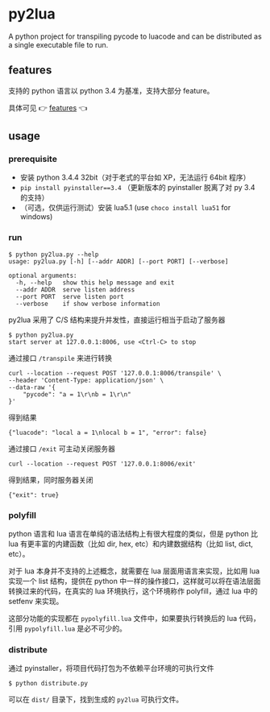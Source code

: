 # py2lua

A python project for transpiling pycode to luacode and can be distributed as a single executable file to run.


## features

支持的 python 语言以 python 3.4 为基准，支持大部分 feature。

具体可见 :point_right: [features](./doc/features.md) :point_left:


## usage

### prerequisite

- 安装 python 3.4.4 32bit（对于老式的平台如 XP，无法运行 64bit 程序）
- `pip install pyinstaller==3.4` （更新版本的 pyinstaller 脱离了对 py 3.4 的支持）
- （可选，仅供运行测试）安装 lua5.1 (use `choco install lua51` for windows)

### run

```
$ python py2lua.py --help
usage: py2lua.py [-h] [--addr ADDR] [--port PORT] [--verbose]

optional arguments:
  -h, --help   show this help message and exit
  --addr ADDR  serve listen address
  --port PORT  serve listen port
  --verbose    if show verbose information
```

py2lua 采用了 C/S 结构来提升并发性，直接运行相当于启动了服务器

```
$ python py2lua.py
start server at 127.0.0.1:8006, use <Ctrl-C> to stop
```


通过接口 `/transpile` 来进行转换

```
curl --location --request POST '127.0.0.1:8006/transpile' \
--header 'Content-Type: application/json' \
--data-raw '{
	"pycode": "a = 1\r\nb = 1\r\n"
}'
```

得到结果
```
{"luacode": "local a = 1\nlocal b = 1", "error": false}
```

通过接口 `/exit` 可主动关闭服务器

```
curl --location --request POST '127.0.0.1:8006/exit'
```

得到结果，同时服务器关闭

```
{"exit": true}
```

### polyfill

python 语言和 lua 语言在单纯的语法结构上有很大程度的类似，但是 python 比 lua 有更丰富的内建函数（比如 dir, hex, etc）和内建数据结构（比如 list, dict, etc）。

对于 lua 本身并不支持的上述概念，就需要在 lua 层面用语言来实现，比如用 lua 实现一个 list 结构，提供在 python 中一样的操作接口，这样就可以将在语法层面转换过来的代码，在真实的 lua 环境执行，这个环境称作 polyfill，通过 lua 中的 setfenv 来实现。

这部分功能的实现都在 `pypolyfill.lua` 文件中，如果要执行转换后的 lua 代码，引用 `pypolyfill.lua` 是必不可少的。


### distribute

通过 pyinstaller，将项目代码打包为不依赖平台环境的可执行文件

```
$ python distribute.py
```

可以在 `dist/` 目录下，找到生成的 `py2lua` 可执行文件。


